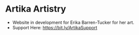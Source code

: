 # Artika Artistry

- Website in development for Erika Barren-Tucker for her art.
- Support Here: https://bit.ly/ArtikaSupport